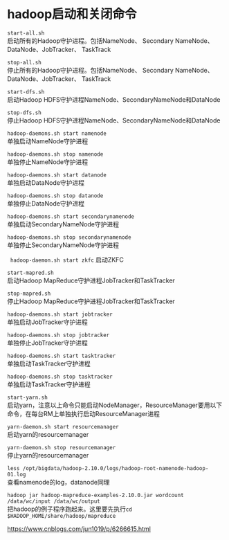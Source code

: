 # hadoop启动和关闭命令

```start-all.sh```  
启动所有的Hadoop守护进程。包括NameNode、 Secondary NameNode、DataNode、JobTracker、 TaskTrack  

```stop-all.sh```  
停止所有的Hadoop守护进程。包括NameNode、 Secondary NameNode、DataNode、JobTracker、 TaskTrack  

```start-dfs.sh```  
启动Hadoop HDFS守护进程NameNode、SecondaryNameNode和DataNode  

```stop-dfs.sh```  
停止Hadoop HDFS守护进程NameNode、SecondaryNameNode和DataNode  

```hadoop-daemons.sh start namenode```  
单独启动NameNode守护进程  

```hadoop-daemons.sh stop namenode```  
单独停止NameNode守护进程   

```hadoop-daemons.sh start datanode```  
单独启动DataNode守护进程  

```hadoop-daemons.sh stop datanode```  
单独停止DataNode守护进程  

```hadoop-daemons.sh start secondarynamenode```  
单独启动SecondaryNameNode守护进程  

```hadoop-daemons.sh stop secondarynamenode```  
单独停止SecondaryNameNode守护进程  

``` hadoop-daemon.sh start zkfc```
启动ZKFC  

```start-mapred.sh```  
启动Hadoop MapReduce守护进程JobTracker和TaskTracker  

```stop-mapred.sh```  
停止Hadoop MapReduce守护进程JobTracker和TaskTracker  

```hadoop-daemons.sh start jobtracker```  
单独启动JobTracker守护进程  

```hadoop-daemons.sh stop jobtracker```  
单独停止JobTracker守护进程  

```hadoop-daemons.sh start tasktracker```  
单独启动TaskTracker守护进程  

```hadoop-daemons.sh stop tasktracker```  
单独启动TaskTracker守护进程  

```start-yarn.sh```  
启动yarn，注意以上命令只能启动NodeManager，ResourceManager要用以下命令，在每台RM上单独执行启动ResourceManager进程  

```yarn-daemon.sh start resourcemanager```  
启动yarn的resourcemanager  

```yarn-daemon.sh stop resourcemanager```  
停止yarn的resourcemanager  

```less /opt/bigdata/hadoop-2.10.0/logs/hadoop-root-namenode-hadoop-01.log```  
查看namenode的log，datanode同理  

```hadoop jar hadoop-mapreduce-examples-2.10.0.jar wordcount /data/wc/input /data/wc/output```  
把hadoop的例子程序跑起来。这里要先执行```cd $HADOOP_HOME/share/hadoop/mapreduce```  

https://www.cnblogs.com/jun1019/p/6266615.html